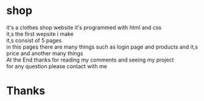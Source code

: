 # shop
it's a clothes shop website it's programmed with html and css <br>
it,s the first wepsite i make <br>
it,s consist of 5 pages <br>
in this pages there are many things such as login page and products and it,s price  and another many things<br>
At the End thanks for reading my comments and seeing my project<br>
for any question please contact with me
<h1>Thanks</h1>
